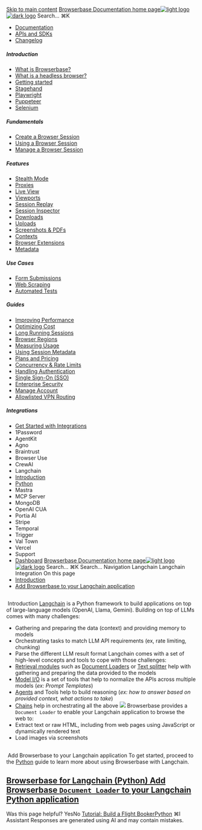 [Skip to main content](#content-area)
[Browserbase Documentation home page![light logo](https://mintcdn.com/browserbase/lUkHCCQ3HJMpCnfp/logo/light.svg?fit=max&auto=format&n=lUkHCCQ3HJMpCnfp&q=85&s=0f99c87492a4fb0e9bfc45075a78c64f)![dark logo](https://mintcdn.com/browserbase/lUkHCCQ3HJMpCnfp/logo/dark.svg?fit=max&auto=format&n=lUkHCCQ3HJMpCnfp&q=85&s=645b212b9cbee8bebf84f318c2baaac0)](https://www.browserbase.com)
Search...
⌘K
 * [Documentation](/introduction/what-is-browserbase)
 * [APIs and SDKs](/reference/introduction)
 * [Changelog](https://www.browserbase.com/changelog)
##### Introduction
 * [What is Browserbase?](/introduction/what-is-browserbase)
 * [What is a headless browser?](/introduction/what-is-headless-browser)
 * [Getting started](/introduction/getting-started)
 * [Stagehand](/introduction/stagehand)
 * [Playwright](/introduction/playwright)
 * [Puppeteer](/introduction/puppeteer)
 * [Selenium](/introduction/selenium)
##### Fundamentals
 * [Create a Browser Session](/fundamentals/create-browser-session)
 * [Using a Browser Session](/fundamentals/using-browser-session)
 * [Manage a Browser Session](/fundamentals/manage-browser-session)
##### Features
 * [Stealth Mode](/features/stealth-mode)
 * [Proxies](/features/proxies)
 * [Live View](/features/session-live-view)
 * [Viewports](/features/viewports)
 * [Session Replay](/features/session-replay)
 * [Session Inspector](/features/session-inspector)
 * [Downloads](/features/downloads)
 * [Uploads](/features/uploads)
 * [Screenshots & PDFs](/features/screenshots)
 * [Contexts](/features/contexts)
 * [Browser Extensions](/features/browser-extensions)
 * [Metadata](/features/session-metadata)
##### Use Cases
 * [Form Submissions](/use-cases/automating-form-submissions)
 * [Web Scraping](/use-cases/scraping-website)
 * [Automated Tests](/use-cases/building-automated-tests)
##### Guides
 * [Improving Performance](/guides/speed-optimization)
 * [Optimizing Cost](/guides/cost-optimization)
 * [Long Running Sessions](/guides/long-running-sessions)
 * [Browser Regions](/guides/multi-region)
 * [Measuring Usage](/guides/measuring-usage)
 * [Using Session Metadata](/guides/using-session-metadata)
 * [Plans and Pricing](/guides/plans-and-pricing)
 * [Concurrency & Rate Limits](/guides/concurrency-rate-limits)
 * [Handling Authentication](/guides/authentication)
 * [Single Sign-On (SSO)](/guides/sso-setup)
 * [Enterprise Security](/guides/security)
 * [Manage Account](/guides/manage-account)
 * [Allowlisted VPN Routing](/guides/vpn)
##### Integrations
 * [Get Started with Integrations](/integrations/get-started)
 * 1Password
 * AgentKit
 * Agno
 * Braintrust
 * Browser Use
 * CrewAI
 * Langchain
 * [Introduction](/integrations/langchain/introduction)
 * [Python](/integrations/langchain/python)
 * Mastra
 * MCP Server
 * MongoDB
 * OpenAI CUA
 * Portia AI
 * Stripe
 * Temporal
 * Trigger
 * Val Town
 * Vercel
 * Support
 * [Dashboard](https://www.browserbase.com/overview)
[Browserbase Documentation home page![light logo](https://mintcdn.com/browserbase/lUkHCCQ3HJMpCnfp/logo/light.svg?fit=max&auto=format&n=lUkHCCQ3HJMpCnfp&q=85&s=0f99c87492a4fb0e9bfc45075a78c64f)![dark logo](https://mintcdn.com/browserbase/lUkHCCQ3HJMpCnfp/logo/dark.svg?fit=max&auto=format&n=lUkHCCQ3HJMpCnfp&q=85&s=645b212b9cbee8bebf84f318c2baaac0)](https://www.browserbase.com)
Search...
⌘K
Search...
Navigation
Langchain
Langchain Integration
On this page
 * [Introduction](#introduction)
 * [Add Browserbase to your Langchain application](#add-browserbase-to-your-langchain-application)
## 
[​](#introduction)
Introduction
[Langchain](https://www.langchain.com/) is a Python framework to build applications on top of large-language models (OpenAI, Llama, Gemini). Building on top of LLMs comes with many challenges:
 * Gathering and preparing the data (context) and providing memory to models
 * Orchestrating tasks to match LLM API requirements (ex, rate limiting, chunking)
 * Parse the different LLM result format
Langchain comes with a set of high-level concepts and tools to cope with those challenges:
 * [Retrieval modules](https://js.langchain.com/v0.1/docs/modules/data_connection/retrievers/) such as [Document Loaders](https://js.langchain.com/docs/modules/data_connection/document_loaders/) or [Text splitter](https://js.langchain.com/docs/modules/data_connection/document_transformers/) help with gathering and preparing the data provided to the models
 * [Model I/O](https://js.langchain.com/docs/modules/model_io/) is a set of tools that help to normalize the APIs across multiple models (_ex: Prompt Templates_)
 * [Agents](https://js.langchain.com/docs/modules/agents/) and Tools help to build reasoning (_ex: how to answer based on provided context, what actions to take_)
 * [Chains](https://js.langchain.com/docs/modules/chains/) help in orchestrating all the above
![](https://mintcdn.com/browserbase/m1Ny8qOvNHvtrY7y/images/guides/langchain.png?fit=max&auto=format&n=m1Ny8qOvNHvtrY7y&q=85&s=9f6c2c14e3cc44626a3e1c991775ec46)
Browserbase provides a `Document Loader` to enable your Langchain application to browse the web to:
 * Extract text or raw HTML, including from web pages using JavaScript or dynamically rendered text
 * Load images via screenshots
## 
[​](#add-browserbase-to-your-langchain-application)
Add Browserbase to your Langchain application
To get started, proceed to the [Python](/integrations/langchain/python) guide to learn more about using Browserbase with Langchain.
## [Browserbase for Langchain (Python) Add Browserbase `Document Loader` to your Langchain Python application ](/integrations/langchain/python)
Was this page helpful?
YesNo
[Tutorial: Build a Flight Booker](/integrations/crew-ai/build-a-flight-booker)[Python](/integrations/langchain/python)
⌘I
Assistant
Responses are generated using AI and may contain mistakes.